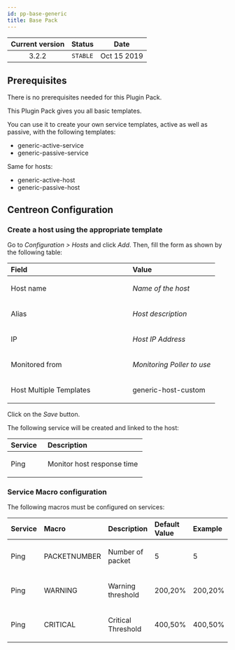 ```yaml
---
id: pp-base-generic
title: Base Pack
---
```


| Current version | Status | Date |
| :-: | :-: | :-: |
| 3.2.2 | `STABLE` | Oct 15 2019 |

## Prerequisites

There is no prerequisites needed for this Plugin Pack.

This Plugin Pack gives you all basic templates.

You can use it to create your own service templates, active as well as passive, with the following templates:

* generic-active-service 
* generic-passive-service

Same for hosts:

* generic-active-host
* generic-passive-host

## Centreon Configuration

### Create a host using the appropriate template

Go to *Configuration &gt; Hosts* and click *Add*. Then, fill the form as shown by the following table:

<table>
<colgroup>
<col width="58%" />
<col width="41%" />
</colgroup>
<thead>
<tr class="header">
<th align="left">Field</th>
<th align="left">Value</th>
</tr>
</thead>
<tbody>
<tr class="odd">
<td align="left"><p>Host name</p></td>
<td align="left"><p><em>Name of the host</em></p></td>
</tr>
<tr class="even">
<td align="left"><p>Alias</p></td>
<td align="left"><p><em>Host description</em></p></td>
</tr>
<tr class="odd">
<td align="left"><p>IP</p></td>
<td align="left"><p><em>Host IP Address</em></p></td>
</tr>
<tr class="even">
<td align="left"><p>Monitored from</p></td>
<td align="left"><p><em>Monitoring Poller to use</em></p></td>
</tr>
<tr class="odd">
<td align="left"><p>Host Multiple Templates</p></td>
<td align="left"><p>generic-host-custom</p></td>
</tr>
</tbody>
</table>

Click on the *Save* button.

The following service will be created and linked to the host:

<table>
<colgroup>
<col width="27%" />
<col width="72%" />
</colgroup>
<thead>
<tr class="header">
<th align="left">Service</th>
<th align="left">Description</th>
</tr>
</thead>
<tbody>
<tr class="odd">
<td align="left"><p>Ping</p></td>
<td align="left"><p>Monitor host response time</p></td>
</tr>
</tbody>
</table>

### Service Macro configuration

The following macros must be configured on services:

<table>
<col width="25%" />
<col width="12%" />
<col width="33%" />
<col width="17%" />
<col width="11%" />
<thead>
<tr class="header">
<th align="left">Service</th>
<th align="left">Macro</th>
<th align="left">Description</th>
<th align="left">Default Value</th>
<th align="left">Example</th>
</tr>
</thead>
<tbody>
<tr class="odd">
<td align="left"><p>Ping</p></td>
<td align="left"><p>PACKETNUMBER</p></td>
<td align="left"><p>Number of packet</p></td>
<td align="left"><p>5</p></td>
<td align="left"><p>5</p></td>
</tr>
<tr class="even">
<td align="left"><p>Ping</p></td>
<td align="left"><p>WARNING</p></td>
<td align="left"><p>Warning threshold</p></td>
<td align="left"><p>200,20%</p></td>
<td align="left"><p>200,20%</p></td>
</tr>
<tr class="odd">
<td align="left"><p>Ping</p></td>
<td align="left"><p>CRITICAL</p></td>
<td align="left"><p>Critical Threshold</p></td>
<td align="left"><p>400,50%</p></td>
<td align="left"><p>400,50%</p></td>
</tr>
</tbody>
</table>

